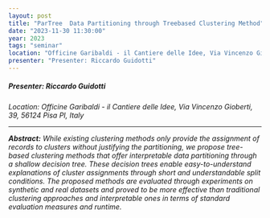 ```yaml
---
layout: post
title: "ParTree  Data Partitioning through Treebased Clustering Method"
date: "2023-11-30 11:30:00"
year: 2023
tags: "seminar"
location: "Officine Garibaldi - il Cantiere delle Idee, Via Vincenzo Gioberti, 39, 56124 Pisa PI, Italy"
presenter: "Presenter: Riccardo Guidotti"
---
```

<h5>Presenter: Riccardo Guidotti</h5>
<em>Location: Officine Garibaldi - il Cantiere delle Idee, Via Vincenzo Gioberti, 39, 56124 Pisa PI, Italy<em>
<br>
<hr>

<strong>Abstract:</strong> While existing clustering methods only provide the assignment of records to clusters without justifying the partitioning, we propose tree-based clustering methods that offer interpretable data partitioning through a shallow decision tree. These decision trees enable easy-to-understand explanations of cluster assignments through short and understandable split conditions. The proposed methods are evaluated through experiments on synthetic and real datasets and proved to be more effective than traditional clustering approaches and interpretable ones in terms of standard evaluation measures and runtime.